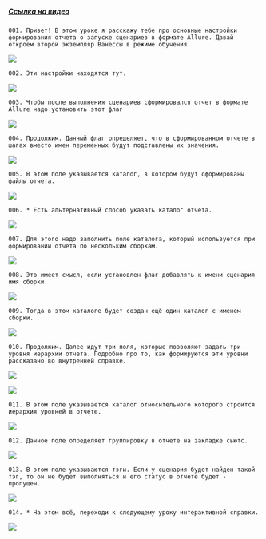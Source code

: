 ﻿##### [Ссылка на видео](https://youtu.be/iwNJS8aJMkA)

	001. Привет! В этом уроке я расскажу тебе про основные настройки формирования отчета о запуске сценариев в формате Allure. Давай откроем второй экземпляр Ванессы в режиме обучения.

![](https://vanessa-files.do.bit-erp.ru/Doc/1.2.040.1/MD/Глава02/images/000_ЗакладкаСервисОтчетыОЗапускеСценариевAllureОсновные.png)

	002. Эти настройки находятся тут.

![](https://vanessa-files.do.bit-erp.ru/Doc/1.2.040.1/MD/Глава02/images/011_ЗакладкаСервисОтчетыОЗапускеСценариевAllureОсновные.png)

	003. Чтобы после выполнения сценариев сформировался отчет в формате Allure надо установить этот флаг

![](https://vanessa-files.do.bit-erp.ru/Doc/1.2.040.1/MD/Глава02/images/016_ЗакладкаСервисОтчетыОЗапускеСценариевAllureОсновные.png)

	004. Продолжим. Данный флаг определяет, что в сформированном отчете в шагах вместо имен переменных будут подставлены их значения.

![](https://vanessa-files.do.bit-erp.ru/Doc/1.2.040.1/MD/Глава02/images/021_ЗакладкаСервисОтчетыОЗапускеСценариевAllureОсновные.png)

	005. В этом поле указывается каталог, в котором будут сформированы файлы отчета.

![](https://vanessa-files.do.bit-erp.ru/Doc/1.2.040.1/MD/Глава02/images/026_ЗакладкаСервисОтчетыОЗапускеСценариевAllureОсновные.png)

	006. * Есть альтернативный способ указать каталог отчета.

![](https://vanessa-files.do.bit-erp.ru/Doc/1.2.040.1/MD/Глава02/images/029_ЗакладкаСервисОтчетыОЗапускеСценариевAllureОсновные.png)

	007. Для этого надо заполнить поле каталога, который используется при формировании отчета по нескольким сборкам.

![](https://vanessa-files.do.bit-erp.ru/Doc/1.2.040.1/MD/Глава02/images/032_ЗакладкаСервисОтчетыОЗапускеСценариевAllureОсновные.png)

	008. Это имеет смысл, если установлен флаг добавлять к имени сценария имя сборки.

![](https://vanessa-files.do.bit-erp.ru/Doc/1.2.040.1/MD/Глава02/images/039_ЗакладкаСервисОтчетыОЗапускеСценариевAllureОсновные.png)

	009. Тогда в этом каталоге будет создан ещё один каталог с именем сборки.

![](https://vanessa-files.do.bit-erp.ru/Doc/1.2.040.1/MD/Глава02/images/044_ЗакладкаСервисОтчетыОЗапускеСценариевAllureОсновные.png)

	010. Продолжим. Далее идут три поля, которые позволяют задать три уровня иерархии отчета. Подробно про то, как формируются эти уровни рассказано во внутренней справке.

![](https://vanessa-files.do.bit-erp.ru/Doc/1.2.040.1/MD/Глава02/images/049_ЗакладкаСервисОтчетыОЗапускеСценариевAllureОсновные.png)



![](https://vanessa-files.do.bit-erp.ru/Doc/1.2.040.1/MD/Глава02/images/054_ЗакладкаСервисОтчетыОЗапускеСценариевAllureОсновные.png)

	011. В этом поле указывается каталог относительного которого строится иерархия уровней в отчете.

![](https://vanessa-files.do.bit-erp.ru/Doc/1.2.040.1/MD/Глава02/images/059_ЗакладкаСервисОтчетыОЗапускеСценариевAllureОсновные.png)

	012. Данное поле определяет группировку в отчете на закладке сьютс.

![](https://vanessa-files.do.bit-erp.ru/Doc/1.2.040.1/MD/Глава02/images/064_ЗакладкаСервисОтчетыОЗапускеСценариевAllureОсновные.png)

	013. В этом поле указываются тэги. Если у сценария будет найден такой тэг, то он не будет выполняться и его статус в отчете будет - пропущен.

![](https://vanessa-files.do.bit-erp.ru/Doc/1.2.040.1/MD/Глава02/images/069_ЗакладкаСервисОтчетыОЗапускеСценариевAllureОсновные.png)

	014. * На этом всё, переходи к следующему уроку интерактивной справки.

![](https://vanessa-files.do.bit-erp.ru/Doc/1.2.040.1/MD/Глава02/images/072_ЗакладкаСервисОтчетыОЗапускеСценариевAllureОсновные.png)

